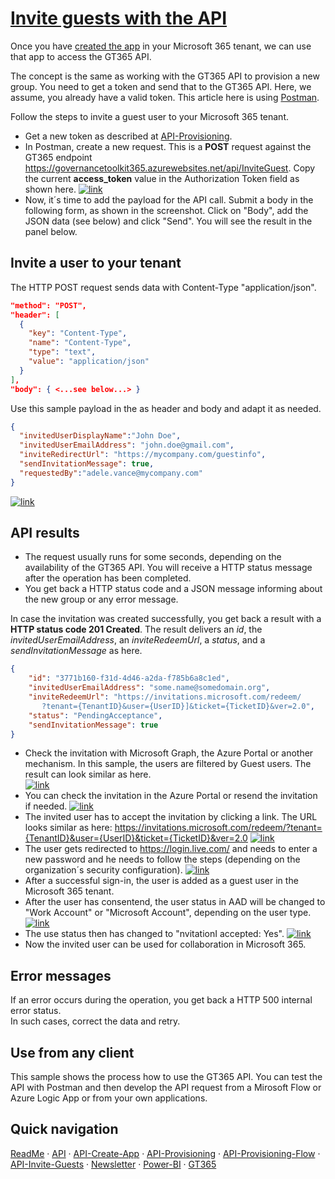 # [Invite guests with the API](#invite-guest-asp)

Once you have [created the app](./API-create-app.md) in your Microsoft 365 tenant, we can use that app to access the GT365 API.

The concept is the same as working with the GT365 API to provision a new group. You need to get a token and send that to the GT365 API. Here, we assume, you already have a valid token. This article here is using [Postman](https://www.getpostman.com/downloads/).

Follow the steps to invite a guest user to your Microsoft 365 tenant.

- Get a new token as described at [API-Provisioning](./API-provisioning.md).
- In Postman, create a new request. This is a **POST** request against the GT365 endpoint https://governancetoolkit365.azurewebsites.net/api/InviteGuest. Copy the current **access_token** value in the Authorization Token field as shown here.
[![link](./images/api-invite-1.png)](./images/api-invite-1.png "Click to enlarge")
- Now, it´s time to add the payload for the API call. Submit a body in the following form, as shown in the screenshot. Click on "Body", add the JSON data (see below) and click "Send". You will see the result in the panel below.

## Invite a user to your tenant

The HTTP POST request sends data with Content-Type "application/json".

~~~~json
"method": "POST",
"header": [
  {
    "key": "Content-Type",
    "name": "Content-Type",
    "type": "text",
    "value": "application/json"
  }
],
"body": { <...see below...> }
~~~~

Use this sample payload in the as header and body and adapt it as needed.

~~~~json
{
  "invitedUserDisplayName":"John Doe",
  "invitedUserEmailAddress": "john.doe@gmail.com",
  "inviteRedirectUrl": "https://mycompany.com/guestinfo",  
  "sendInvitationMessage": true,
  "requestedBy":"adele.vance@mycompany.com"
}
~~~~

[![link](./images/api-invite-2.png)](./images/api-invite-2.png "Click to enlarge")

## API results

- The request usually runs for some seconds, depending on the availability of the GT365 API. You will receive a HTTP status message after the operation has been completed.
- You get back a HTTP status code and a JSON message informing about the new group or any error message.

In case the invitation was created successfully, you get back a result with a **HTTP status code 201 Created**. The result delivers an *id*, the *invitedUserEmailAddress*, an *inviteRedeemUrl*, a *status*, and a *sendInvitationMessage* as here.

~~~~json
{
    "id": "3771b160-f31d-4d46-a2da-f785b6a8c1ed",
    "invitedUserEmailAddress": "some.name@somedomain.org",
    "inviteRedeemUrl": "https://invitations.microsoft.com/redeem/
       ?tenant={TenantID}&user={UserID}]&ticket={TicketID}&ver=2.0",
    "status": "PendingAcceptance",
    "sendInvitationMessage": true
}
~~~~

- Check the invitation with Microsoft Graph, the Azure Portal or another mechanism. In this sample, the users are filtered by Guest users. The result can look similar as here.  
[![link](./images/api-invite-3.png)](./images/api-invite-3.png "Click to enlarge")
- You can check the invitation in the Azure Portal or resend the invitation if needed.
[![link](./images/api-invite-4.png)](./images/api-invite-4.png "Click to enlarge")
- The invited user has to accept the invitation by clicking a link. The URL looks similar as here:
https://invitations.microsoft.com/redeem/?tenant={TenantID}&user={UserID}&ticket={TicketID}&ver=2.0
[![link](./images/api-invite-5.png)](./images/api-invite-5.png "Click to enlarge")
- The user gets redirected to https://login.live.com/ and needs to enter a new password and he needs to follow the steps (depending on the organization´s security configuration).
[![link](./images/api-invite-6.png)](./images/api-invite-6.png "Click to enlarge")
- After a successful sign-in, the user is added as a guest user in the Microsoft 365 tenant.
- After the user has consentend, the user status in AAD will be changed to "Work Account" or "Microsoft Account", depending on the user type.
[![link](./images/api-invite-7.png)](./images/api-invite-7.png "Click to enlarge")
- The use status then has changed to "nvitationI accepted: Yes".
[![link](./images/api-invite-8.png)](./images/api-invite-8.png "Click to enlarge")
- Now the invited user can be used for collaboration in Microsoft 365.

## Error messages

If an error occurs during the operation, you get back a HTTP 500 internal error status.  
In such cases, correct the data and retry.

## Use from any client

This sample shows the process how to use the GT365 API. You can test the API with Postman and then develop the API request from a Mirosoft Flow or Azure Logic App or from your own applications.

## Quick navigation

[ReadMe](https://github.com/delegate365/GovernanceToolkit365/) &middot; [API](./API.md) &middot; [API-Create-App](./API-create-app.md) &middot; [API-Provisioning](./API-provision-group.md) &middot; [API-Provisioning-Flow](./API-provision-group-flow.md) &middot; [API-Invite-Guests](./API-invite-guest.md) &middot; [Newsletter](./newsletter.md) &middot; [Power-BI](./power-bi.md) &middot; [GT365](https://governancetoolkit365.com/)


